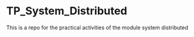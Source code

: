 # TP_System_Distributed
This is a repo for the practical activities of the module system distributed
